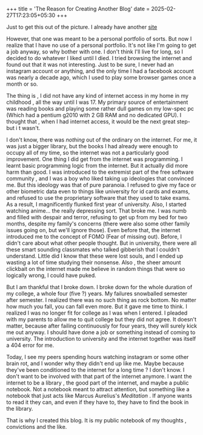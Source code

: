 +++
title = 'The Reason for Creating Another Blog'
date = 2025-02-27T17:23:05+05:30
+++

Just to get this out of the picture. I already have another [site](https://devanand-pa.github.io)

However, that one was meant to be a personal portfolio of sorts. But now I realize that I have no use of a personal portfolio.
It's not like I'm going to get a job anyway, so why bother with one. I don't think I'll live for long, so I decided to do whatever I liked until I died.
I tried browsing the internet and found out that it was not interesting. Just to be sure, I never had an instagram account or anything, and the only time I had a facebook account was nearly a decade ago, which I used to play some browser games once a month or so.

The thing is , I did not have any kind of internet access in my home in my childhood , all the way until I was 17. My primary source of entertainment was reading books and playing some rather dull games on my low-spec pc (Which had a pentium g2010 with 2 GB RAM and no dedicated GPU). I thought that , when I had internet access, it would be the next great step- but i t wasn't.

I don't know, there was _nothing_ out of the ordinary on the internet. For me, it was just a bigger library, but the books I had already were enough to occupy all of my time, so the internet was not a particularly good improvement. One thing I did get from the internet was programming. I learnt basic programming logic from the internet. But it actually did more harm than good. I was introduced to the extremist part of the free software community , and I was a boy who liked taking up ideologies that convinced me. But this ideology was that of pure paranoia. I refused to give my face or other biometric data even to things like university for id cards and exams, and refused to use the proprietary software that they used to take exams. As a result, I magnificently flunked first year of university. Also, I started watching anime... the really depressing sort. That broke me. I was numb and filled with despair and terror, refusing to get up from my bed for two months, despite my family's concerns (there were also some other family issues going on, but we'll ignore those). Even before that, the internet introduced me to the concept of FOMO (Fear of missing out). Before, I didn't care about what other people thought. But in university, there were all these smart sounding classmates who talked gibberish that I couldn't understand. Little did I know that these were lost souls, and I ended up wasting a lot of time studying their nonsense.
Also , the sheer amount clickbait on the internet made me believe in random things that were so logically wrong,  I could have puked.

But I am thankful that I broke down. I broke down for the whole duration of my college, a whole four (five ?) years. My failures snowballed semester after semester. I realized there was no such thing as rock bottom. No matter how much you fall, you can fall even more. But it gave me time to think. I realized I was no longer fit for college as I was when I entered.
I pleaded with my parents to allow me to quit college but they did not agree. It doesn't matter, because after failing continuously for four years, they will surely kick me out anyway.
I should have done a job or something instead of coming to university. The introduction to university and the internet together was itself a 404 error for me.

Today, I see my peers spending hours watching instagram or some other brain rot, and I wonder why they didn't end up like me. Maybe because they've been conditioned to the internet for a long time ? I don't know. I don't want to be involved with that part of the internet anymore. I want the internet to be a library , the good part of the internet, and maybe a public notebook. Not a notebook meant to attract attention, but something like a notebook that just acts like Marcus Aurelius's _Meditation_ . If anyone wants to read it they can, and even if they have to, they have to find the book in the library.

That is why I created this blog. It is my public notebook of my thoughts , convictions and the like.
